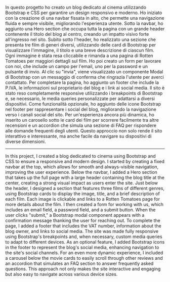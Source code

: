 In questo progetto ho creato un blog dedicato al cinema utilizzando Bootstrap e CSS per garantire un design responsivo e moderno. Ho iniziato con la creazione di una navbar fissata in alto, che permette una navigazione fluida e sempre visibile, migliorando l'esperienza utente. Sotto la navbar, ho aggiunto una Hero section che occupa tutta la pagina con un grande header contenente il titolo del blog al centro, creando un impatto visivo forte all'ingresso nel sito. Subito sotto l'header, ho realizzato una sezione che presenta tre film di generi diversi, utilizzando delle card di Bootstrap per visualizzare l'immagine, il titolo e una breve descrizione di ciascun film. Ogni immagine è stata resa cliccabile e rimanda a una pagina di Rotten Tomatoes per maggiori dettagli sul film. Ho poi creato un form per lavorare con noi, che include un campo per l'email, uno per la password e un pulsante di invio. Al clic su "invia", viene visualizzato un componente Modal di Bootstrap con un messaggio di conferma che ringrazia l'utente per averci contattato. Per completare la pagina, ho aggiunto un footer che include la P.IVA, le informazioni sul proprietario del blog e i link ai social media. Il sito è stato reso completamente responsive utilizzando i breakpoints di Bootstrap e, se necessario, le media queries personalizzate per adattarsi a diversi dispositivi. Come funzionalità opzionale, ho aggiunto delle icone Bootstrap nel footer per rappresentare i social del blog, migliorando la navigazione verso i canali social del sito. Per un'esperienza ancora più dinamica, ho inserito un carosello sotto le card dei film per scorrere facilmente tra altre recensioni e un accordion che simula una sezione di FAQ per rispondere alle domande frequenti degli utenti. Questo approccio non solo rende il sito interattivo e interessante, ma anche facile da navigare su dispositivi di diverse dimensioni.

---------------------------------------------------------------------------------------------------------------------------------------------------------------------------------------------

In this project, I created a blog dedicated to cinema using Bootstrap and CSS to ensure a responsive and modern design. I started by creating a fixed navbar at the top, which allows for smooth and always-visible navigation, improving the user experience. Below the navbar, I added a Hero section that takes up the full page with a large header containing the blog title at the center, creating a strong visual impact as users enter the site. Just below the header, I designed a section that features three films of different genres, using Bootstrap cards to display the image, title, and a brief description of each film. Each image is clickable and links to a Rotten Tomatoes page for more details about the film. I then created a form for working with us, which includes an email field, a password field, and a submit button. When the user clicks "submit," a Bootstrap modal component appears with a confirmation message thanking the user for reaching out. To complete the page, I added a footer that includes the VAT number, information about the blog owner, and links to social media. The site was made fully responsive using Bootstrap's breakpoints and, when necessary, custom media queries to adapt to different devices. As an optional feature, I added Bootstrap icons in the footer to represent the blog's social media, enhancing navigation to the site's social channels. For an even more dynamic experience, I included a carousel below the movie cards to easily scroll through other reviews and an accordion that simulates an FAQ section to answer frequently asked questions. This approach not only makes the site interactive and engaging but also easy to navigate across various device sizes.

